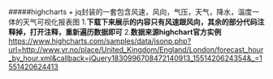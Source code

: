 #####highcharts + jq封装的一套包含风速，风向，气压，天气，降水，温度一体的天气可视化报表图
1.**下载下来展示的内容只有风速跟风向，其余的部分代码注释掉，打开注释，重新遍历数据即可**
2.**数据来源highchart官方实例** https://www.highcharts.com/samples/data/jsonp.php?url=http://www.yr.no/place/United_Kingdom/England/London/forecast_hour_by_hour.xml&callback=jQuery1830996708472140913_1551420624354&_=1551420624413
